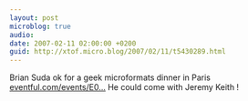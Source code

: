 ```yaml
---
layout: post
microblog: true
audio: 
date: 2007-02-11 02:00:00 +0200
guid: http://xtof.micro.blog/2007/02/11/t5430289.html
---
```

Brian Suda ok for a geek microformats dinner in Paris [eventful.com/events/E0...](http://eventful.com/events/E0-001-002884947-5)  He could come with Jeremy Keith !
